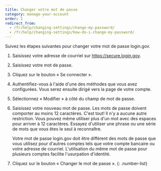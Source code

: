 ```yaml
---
title: Changer votre mot de passe
category: manage-your-account
order: 1
redirect_from:
  - /fr/help/changing-settings/change-my-password/
  - /fr/help/changing-settings/how-do-i-change-my-password/
---
```


Suivez les étapes suivantes pour changer votre mot de passe login.gov.

1. Saisissez votre adresse de courriel sur https://secure.login.gov.
1. Saisissez votre mot de passe.
1. Cliquez sur le bouton « Se connecter ».
1. Authentifiez-vous à l'aide d'une des méthodes que vous avez configurées. Vous serez ensuite dirigé vers la page de votre compte.
1. Sélectionnez « Modifier » à côté du champ de mot de passe.
1. Saisissez votre nouveau mot de passe.
   Les mots de passe doivent comporter au moins 12 caractères. C'est tout! Il n'y a aucune autre restriction. Vous pouvez même utiliser plus d'un mot avec des espaces pour arriver à 12 caractères. Essayez d'utiliser une phrase ou une série de mots que vous êtes le seul à reconnaître.

   Votre mot de passe login.gov doit être différent des mots de passe que vous utilisez pour d'autres comptes tels que votre compte bancaire ou votre adresse de courriel. L'utilisation du même mot de passe pour plusieurs comptes facilite l'usurpation d'identité.

1. Cliquez sur le bouton « Changer le mot de passe ».
{: .number-list}
